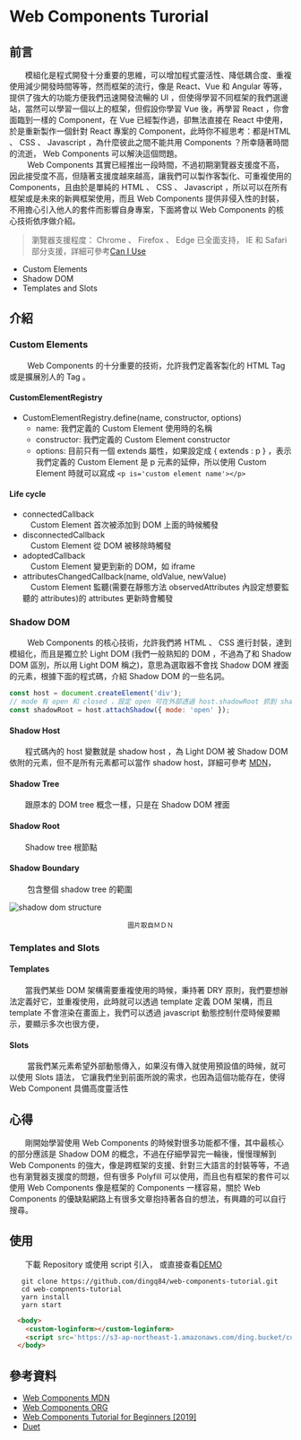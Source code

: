 # Web Components Turorial

## 前言
&emsp;&emsp;模組化是程式開發十分重要的思維，可以增加程式靈活性、降低耦合度、重複使用減少開發時間等等，然而框架的流行，像是 React、Vue 和 Angular 等等，提供了強大的功能方便我們迅速開發流暢的 UI ，但使得學習不同框架的我們選邊站，當然可以學習一個以上的框架，但假設你學習 Vue 後，再學習 React ，你會面臨到一樣的 Component，在 Vue 已經製作過，卻無法直接在 React 中使用，於是重新製作一個針對 React 專案的 Component，此時你不經思考：都是HTML 、 CSS 、 Javascript ，為什麼彼此之間不能共用 Components ？所幸隨著時間的流逝， Web Components 可以解決這個問題。  
&emsp;&emsp; Web Components 其實已經推出一段時間，不過初期瀏覽器支援度不高，因此接受度不高，但隨著支援度越來越高，讓我們可以製作客製化、可重複使用的 Components，且由於是單純的 HTML 、 CSS 、 Javascript ，所以可以在所有框架或是未來的新興框架使用，而且 Web Components 提供非侵入性的封裝，不用擔心引入他人的套件而影響自身專案，下面將會以 Web Components 的核心技術依序做介紹。
> 瀏覽器支援程度： Chrome 、 Firefox 、 Edge 已全面支持， IE 和 Safari 部分支援，詳細可參考[Can I Use](https://caniuse.com/#search=web%20component)
 * Custom Elements
 * Shadow DOM
 * Templates and Slots
## 介紹
### Custom Elements
&emsp;&emsp; Web Components 的十分重要的技術，允許我們定義客製化的 HTML Tag 或是擴展別人的 Tag 。
#### CustomElementRegistry
* CustomElementRegistry.define(name, constructor, options)
    * name: 我們定義的 Custom Element 使用時的名稱
    * constructor: 我們定義的 Custom Element constructor
    * options: 目前只有一個 extends 屬性，如果設定成 { extends : p } ，表示我們定義的 Custom Element 是 p 元素的延伸，所以使用 Custom Element 時就可以寫成 ```<p is='custom element name'></p>```
#### Life cycle
* connectedCallback  
&emsp;Custom Element 首次被添加到 DOM 上面的時候觸發
* disconnectedCallback  
&emsp;Custom Element 從 DOM 被移除時觸發
* adoptedCallback  
&emsp;Custom Element 變更到新的 DOM，如 iframe
* attributesChangedCallback(name, oldValue, newValue)    
&emsp;Custom Element 監聽(需要在靜態方法 observedAttributes 內設定想要監聽的 attributes)的 attributes 更新時會觸發

### Shadow DOM
&emsp;&emsp; Web Components 的核心技術，允許我們將 HTML 、 CSS 進行封裝，達到模組化，而且是獨立於  Light DOM (我們一般熟知的 DOM ，不過為了和 Shadow DOM 區別，所以用 Light DOM 稱之)，意思為選取器不會找 Shadow DOM 裡面的元素，根據下面的程式碼，介紹 Shadow DOM 的一些名詞。
```javascript
const host = document.createElement('div');
// mode 有 open 和 closed ，設定 open 可在外部透過 host.shadowRoot 抓到 shadow root， closed 則會拋出錯誤
const shadowRoot = host.attachShadow({ mode: 'open' });
```
#### Shadow Host
&emsp;&emsp;程式碼內的 host 變數就是 shadow host ，為 Light DOM 被 Shadow DOM 依附的元素，但不是所有元素都可以當作 shadow host，詳細可參考 [MDN](https://developer.mozilla.org/en-US/docs/Web/API/Element/attachShadow)，
#### Shadow Tree
&emsp;&emsp;跟原本的 DOM tree 概念一樣，只是在 Shadow DOM 裡面
#### Shadow Root
&emsp;&emsp;Shadow tree 根節點
#### Shadow Boundary
&emsp;&emsp; 包含整個 shadow tree 的範圍

<img src='https://media.prod.mdn.mozit.cloud/attachments/2018/01/29/15788/9d23f749f26b93a00f5c2aa72f00e720/shadow-dom.png' alt='shadow dom structure' />
   <p align='center'><sub>圖片取自ＭＤＮ<sub></p>

### Templates and Slots
#### Templates
&emsp;&emsp;當我們某些 DOM 架構需要重複使用的時候，秉持著 DRY 原則，我們要想辦法定義好它，並重複使用，此時就可以透過 template 定義 DOM 架構，而且 template 不會渲染在畫面上，我們可以透過 javascript 動態控制什麼時候要顯示，要顯示多次也很方便，
#### Slots
&emsp;&emsp; 當我們某元素希望外部動態傳入，如果沒有傳入就使用預設值的時候，就可以使用 Slots 語法， 它讓我們坐到前面所說的需求，也因為這個功能存在，使得 Web Component 具備高度靈活性
## 心得
&emsp;&emsp;剛開始學習使用 Web Components 的時候對很多功能都不懂，其中最核心的部分應該是 Shadow DOM 的概念，不過在仔細學習完一輪後，慢慢理解到 Web Components 的強大，像是跨框架的支援、針對三大語言的封裝等等，不過也有瀏覽器支援度的問題，但有很多 Polyfill 可以使用，而且也有框架的套件可以使用 Web Components 像是框架的 Components 一樣容易，關於 Web Components 的優缺點網路上有很多文章抱持著各自的想法，有興趣的可以自行搜尋。
## 使用  
&emsp;&emsp;下載 Repository 或使用 script 引入， 或直接查看[DEMO](https://dingq84.github.io/web-components-tutorial/)
```
   git clone https://github.com/dingq84/web-components-tutorial.git
   cd web-compnents-tutorial
   yarn install
   yarn start
```
```html
  <body>
    <custom-loginform></custom-loginform>
    <script src='https://s3-ap-northeast-1.amazonaws.com/ding.bucket/custom-loginform.min.js'></script>
  </body>
```

## 參考資料
* [Web Components MDN](https://developer.mozilla.org/en-US/docs/Web/Web_Components)
* [Web Components ORG](https://www.webcomponents.org/)
* [Web Components Tutorial for Beginners [2019]](https://www.robinwieruch.de/web-components-tutorial)
* [Duet](https://www.duetds.com/)
